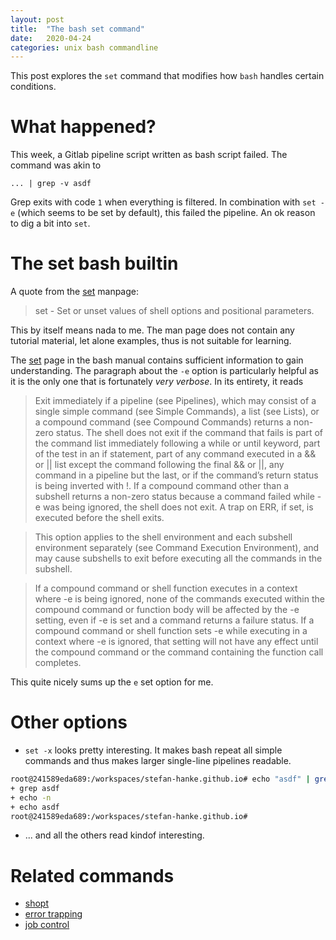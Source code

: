 ```yaml
---
layout: post
title:  "The bash set command"
date:   2020-04-24
categories: unix bash commandline
---
```


This post explores the `set` command that modifies how `bash` handles certain conditions.

# What happened?

This week, a Gitlab pipeline script written as bash script failed. The command was akin to 

    ... | grep -v asdf

Grep exits with code `1` when everything is filtered. In combination with `set -e` (which seems to be set by default), this failed the pipeline. An ok reason to dig a bit into `set`.

# The set bash builtin

A quote from the [set](http://linuxcommand.org/lc3_man_pages/seth.html) manpage:
> set - Set or unset values of shell options and positional parameters.

This by itself means nada to me. The man page does not contain any tutorial material, let alone examples, thus is not suitable for learning.

The [set](https://www.gnu.org/software/bash/manual/html_node/The-Set-Builtin.html) page in the bash manual contains sufficient information to gain understanding. The paragraph about the `-e` option is particularly helpful as it is the only one that is fortunately *very verbose*. In its entirety, it reads

> Exit immediately if a pipeline (see Pipelines), which may consist of a single simple command (see Simple Commands), a list (see Lists), or a compound command (see Compound Commands) returns a non-zero status. The shell does not exit if the command that fails is part of the command list immediately following a while or until keyword, part of the test in an if statement, part of any command executed in a && or \|\| list except the command following the final && or \|\|, any command in a pipeline but the last, or if the command’s return status is being inverted with !. If a compound command other than a subshell returns a non-zero status because a command failed while -e was being ignored, the shell does not exit. A trap on ERR, if set, is executed before the shell exits.

> This option applies to the shell environment and each subshell environment separately (see Command Execution Environment), and may cause subshells to exit before executing all the commands in the subshell.

> If a compound command or shell function executes in a context where -e is being ignored, none of the commands executed within the compound command or function body will be affected by the -e setting, even if -e is set and a command returns a failure status. If a compound command or shell function sets -e while executing in a context where -e is ignored, that setting will not have any effect until the compound command or the command containing the function call completes.

This quite nicely sums up the `e` set option for me.

# Other options

- `set -x` looks pretty interesting. It makes bash repeat all simple commands and thus makes larger single-line pipelines readable.

```sh
root@241589eda689:/workspaces/stefan-hanke.github.io# echo "asdf" | grep asdf | echo -n
+ grep asdf
+ echo -n
+ echo asdf
root@241589eda689:/workspaces/stefan-hanke.github.io# 
```

- ... and all the others read kindof interesting.

# Related commands

- [shopt](https://www.gnu.org/software/bash/manual/html_node/The-Shopt-Builtin.html)
- [error trapping](https://stackoverflow.com/questions/35800082/how-to-trap-err-when-using-set-e-in-bash/35800457#35800457)
- [job control](https://www.gnu.org/software/bash/manual/html_node/Job-Control.html#Job-Control)
